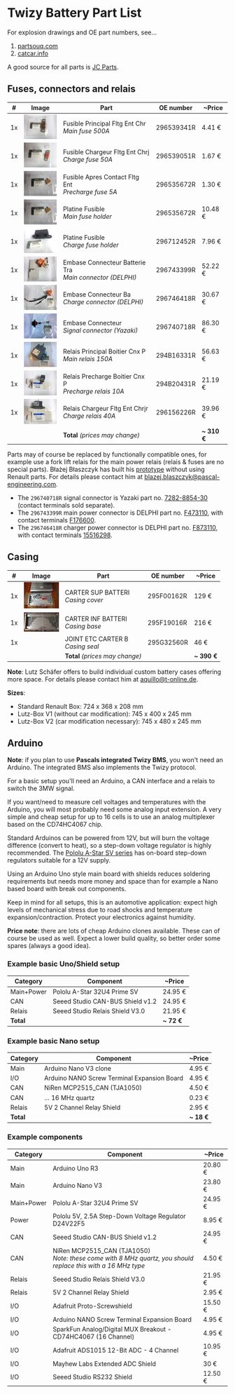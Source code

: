 # Twizy Battery Part List

For explosion drawings and OE part numbers, see…

1. [partsouq.com](https://partsouq.com/en/catalog/genuine/vehicle?c=Renault&ssd=%24HAxLcgIFBQEDBA5SXAdCUkZQXEd0e1pcB19WWkBRXFBTOQoWRnN5BAsCDXEVOjkCamFBSEtkVSECMBNNV0dyAw%24&vid=1409&cid=2043523126&q=)
2. [catcar.info](https://www.catcar.info/renault/?lang=en&l=c3Q9PTUwfHxzdHM9PXsiMTAiOiJNb2RlbCIsIjIwIjoiVHdpenkiLCIzMCI6Ik1BTUEiLCI0MCI6Ik1hbnVhbCIsIjUwIjoiMTkgQ29vbGluZyBzeXN0ZW0gLSBSZXNlcnZvaXJzIC0gRXhoYXVzdCBzeXN0ZW0gLSBFbmdpbmUgbW91bnRpbmcgXC8gVHJhY3Rpb24gYmF0dGVyeSJ9fHxub3Bycz09MTQwOXx8YnJhbmQ9PVJlbmF1bHR8fG5vcHI9PTE0MDl8fHR5cGU9PU1BTUF8fGNhdF9pZD09TXx8aW1nPT0wMTA0MDI2NHx8Z3JwX2lkPT0xOXx8c3ViR3JwX2lkPT0xOUd8fGNybnROb3ByPT0xNDA5fHxyZWZhY2Nlcz09TjE5OTAwMA%3D%3D)

A good source for all parts is [JC Parts](https://www.jcparts.eu/).


## Fuses, connectors and relais

| # | Image | Part | OE number | ~Price |
| --- | --- | --- | --- | --- |
| 1x | [![296539341R](parts/296539341R-sm.jpg)](parts/296539341R-nm.jpg) | Fusible Principal Fltg Ent Chr <br/> *Main fuse 500A* | 296539341R | 4.41 € |
| 1x | [![296539051R](parts/296539051R-sm.jpg)](parts/296539051R-nm.jpg) | Fusible Chargeur Fltg Ent Chrj <br/> *Charge fuse 50A* | 296539051R | 1.67 € |
| 1x | [![296535672R](parts/296535672R-sm.jpg)](parts/296535672R-nm.jpg) | Fusible Apres Contact Fltg Ent <br/> *Precharge fuse 5A* | 296535672R | 1.30 € |
| 1x | [![296535672R](parts/296535672R-sm.jpg)](parts/296535672R-nm.jpg) | Platine Fusible <br/> *Main fuse holder* | 296535672R | 10.48 € |
| 1x | [![296712452R](parts/296712452R-sm.jpg)](parts/296712452R-nm.jpg) | Platine Fusible <br/> *Charge fuse holder* | 296712452R | 7.96 € |
| 1x | [![296743399R](parts/296743399R-sm.jpg)](parts/296743399R-nm.jpg) | Embase Connecteur Batterie Tra <br/> *Main connector (DELPHI)* | 296743399R | 52.22 € |
| 1x | [![296746418R](parts/296746418R-sm.jpg)](parts/296746418R-nm.jpg) | Embase Connecteur Ba <br/> *Charge connector (DELPHI)* | 296746418R | 30.67 € |
| 1x | [![296740718R](parts/296740718R-sm.jpg)](parts/296740718R-nm.jpg) | Embase Connecteur <br/> *Signal connector (Yazaki)* | 296740718R | 86.30 € |
| 1x | [![294B16331R](parts/294B16331R-sm.jpg)](parts/294B16331R-nm.jpg) | Relais Principal Boitier Cnx P <br/> *Main relais 150A* | 294B16331R | 56.63 € |
| 1x | [![294B20431R](parts/294B20431R-sm.jpg)](parts/294B20431R-nm.jpg) | Relais Precharge Boitier Cnx P <br/> *Precharge relais 10A* | 294B20431R | 21.19 € |
| 1x | [![296156226R](parts/296156226R-sm.jpg)](parts/296156226R-nm.jpg) | Relais Chargeur Fltg Ent Chrjr <br/> *Charge relais 40A* | 296156226R | 39.96 € |
| | | **Total**  *(prices may change)* | | **~ 310 €** |

Parts may of course be replaced by functionally compatible ones, for example use a fork lift relais for the main power relais (relais & fuses are no special parts). Błażej Błaszczyk has built his [prototype](Prototype-Blazej.md) without using Renault parts. For details please contact him at <blazej.blaszczyk@pascal-engineering.com>.

  - The `296740718R` signal connector is Yazaki part no. [7282-8854-30](http://connectors-catalog.sys.yzk.co.jp/yazaki-web/servlet/SubServlet_e?forward=7282-8854-30&plist=detail&select=XX) (contact terminals sold separate).
  - The `296743399R` main power connector is DELPHI part no. [F473110](http://ecat.delphi.com/feature?search=F473110), with contact terminals [F176600](http://ecat.delphi.com/feature?search=F176600).
  - The `296746418R` charger power connector is DELPHI part no. [F873110](ecat.delphi.com/feature?search=F873110), with contact terminals [15516298](http://ecat.delphi.com/feature?search=15516298).


## Casing

| # | Image | Part | OE number | ~Price |
| --- | --- | --- | --- | --- |
| 1x | [![295F00162R](parts/295F00162R-sm.jpg)](parts/295F00162R-nm.jpg) | CARTER SUP BATTERI	<br/> *Casing cover* | 295F00162R | 129 € |
| 1x | [![295F19016R](parts/295F19016R-sm.jpg)](parts/295F19016R-nm.jpg) | CARTER INF BATTERI <br/> *Casing base* | 295F19016R | 216 € |
| 1x |  | JOINT ETC CARTER B <br/> *Casing seal* | 295G32560R | 46 € |
| | | **Total**  *(prices may change)* | | **~ 390 €** |

**Note**: Lutz Schäfer offers to build individual custom battery cases offering more space. For details please contact him at <aquillo@t-online.de>.

__Sizes__:
  - Standard Renault Box: 724 x 368 x 208 mm
  - Lutz-Box V1 (without car modification): 745 x 400 x 245 mm
  - Lutz-Box V2 (car modification necessary): 745 x 480 x 245 mm


## Arduino

**Note**: if you plan to use **Pascals integrated Twizy BMS**, you won't need an Arduino. The integrated BMS also implements the Twizy protocol.

For a basic setup you'll need an Arduino, a CAN interface and a relais to switch the 3MW signal.

If you want/need to measure cell voltages and temperatures with the Arduino, you will most probably need some analog input extension. A very simple and cheap setup for up to 16 cells is to use an analog multiplexer based on the CD74HC4067 chip.

Standard Arduinos can be powered from 12V, but will burn the voltage difference (convert to heat), so a step-down voltage regulator is highly recommended. The [Pololu A-Star SV series](https://www.pololu.com/category/149/a-star-programmable-controllers) has on-board step-down regulators suitable for a 12V supply.

Using an Arduino Uno style main board with shields reduces soldering requirements but needs more money and space than for example a Nano based board with break out components.

Keep in mind for all setups, this is an automotive application: expect high levels of mechanical stress due to road shocks and temperature expansion/contraction. Protect your electronics against humidity.

**Price note**: there are lots of cheap Arduino clones available. These can of course be used as well. Expect a lower build quality, so better order some spares (always a good idea).


### Example basic Uno/Shield setup

| Category | Component | ~Price |
| --- | --- | --- |
| Main+Power | Pololu A-Star 32U4 Prime SV | 24.95 € |
| CAN | Seeed Studio CAN-BUS Shield v1.2 | 24.95 € |
| Relais | Seeed Studio Relais Shield V3.0 | 21.95 € |
| **Total** | | **~ 72 €** |


### Example basic Nano setup

| Category | Component | ~Price |
| --- | --- | --- |
| Main | Arduino Nano V3 clone | 4.95 € |
| I/O | Arduino NANO Screw Terminal Expansion Board | 4.95 € |
| CAN | NiRen MCP2515_CAN (TJA1050) | 4.50 € |
| CAN | … 16 MHz quartz | 0.23 € |
| Relais | 5V 2 Channel Relay Shield | 2.95 € |
| **Total** | | **~ 18 €** |


### Example components

| Category | Component | ~Price |
| --- | --- | --- |
| Main | Arduino Uno R3 | 20.80 € |
| Main | Arduino Nano V3 | 23.80 € |
| Main+Power | Pololu A-Star 32U4 Prime SV | 24.95 € |
| Power | Pololu 5V, 2.5A Step-Down Voltage Regulator D24V22F5 | 8.95 € |
| CAN | Seeed Studio CAN-BUS Shield v1.2 | 24.95 € |
| CAN | NiRen MCP2515_CAN (TJA1050) <br/> *Note: these come with 8 MHz quartz, you should replace this with a 16 MHz type* | 4.50 € |
| Relais | Seeed Studio Relais Shield V3.0 | 21.95 € |
| Relais | 5V 2 Channel Relay Shield | 2.95 € |
| I/O | Adafruit Proto-Screwshield | 15.50 € |
| I/O | Arduino NANO Screw Terminal Expansion Board | 4.95 € |
| I/O | SparkFun Analog/Digital MUX Breakout - CD74HC4067 (16 Channel) | 4.95 € |
| I/O | Adafruit ADS1015 12-Bit ADC - 4 Channel | 10.95 € |
| I/O | Mayhew Labs Extended ADC Shield | 30 € |
| I/O | Seeed Studio RS232 Shield | 12.50 € |


